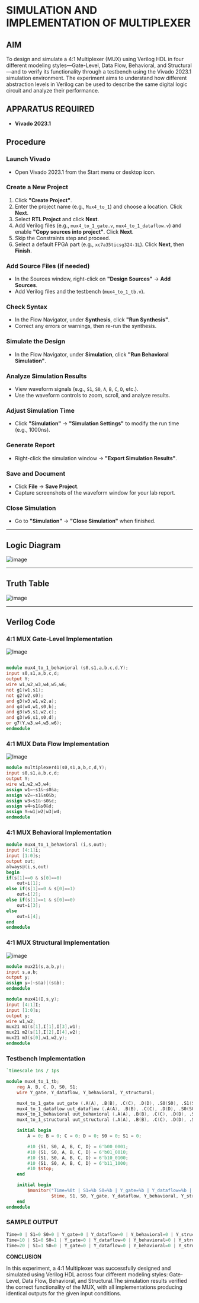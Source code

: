 # SIMULATION AND IMPLEMENTATION OF MULTIPLEXER

## AIM
To design and simulate a 4:1 Multiplexer (MUX) using Verilog HDL in four different modeling styles—Gate-Level, Data Flow, Behavioral, and Structural—and to verify its functionality through a testbench using the Vivado 2023.1 simulation environment. The experiment aims to understand how different abstraction levels in Verilog can be used to describe the same digital logic circuit and analyze their performance.

## APPARATUS REQUIRED
- **Vivado 2023.1**

## Procedure
### Launch Vivado
- Open Vivado 2023.1 from the Start menu or desktop icon.

### Create a New Project
1. Click **"Create Project"**.
2. Enter the project name (e.g., `Mux4_to_1`) and choose a location. Click **Next**.
3. Select **RTL Project** and click **Next**.
4. Add Verilog files (e.g., `mux4_to_1_gate.v`, `mux4_to_1_dataflow.v`) and enable **"Copy sources into project"**. Click **Next**.
5. Skip the Constraints step and proceed.
6. Select a default FPGA part (e.g., `xc7a35ticsg324-1L`). Click **Next**, then **Finish**.

### Add Source Files (if needed)
- In the Sources window, right-click on **"Design Sources"** → **Add Sources**.
- Add Verilog files and the testbench (`mux4_to_1_tb.v`).

### Check Syntax
- In the Flow Navigator, under **Synthesis**, click **"Run Synthesis"**.
- Correct any errors or warnings, then re-run the synthesis.

### Simulate the Design
- In the Flow Navigator, under **Simulation**, click **"Run Behavioral Simulation"**.

### Analyze Simulation Results
- View waveform signals (e.g., `S1`, `S0`, `A`, `B`, `C`, `D`, etc.).
- Use the waveform controls to zoom, scroll, and analyze results.

### Adjust Simulation Time
- Click **"Simulation"** → **"Simulation Settings"** to modify the run time (e.g., 1000ns).

### Generate Report
- Right-click the simulation window → **"Export Simulation Results"**.

### Save and Document
- Click **File** → **Save Project**.
- Capture screenshots of the waveform window for your lab report.

### Close Simulation
- Go to **"Simulation"** → **"Close Simulation"** when finished.

---

## Logic Diagram
![image](https://github.com/user-attachments/assets/d4ab4bc3-12b0-44dc-8edb-9d586d8ba856)

---

## Truth Table
![image](https://github.com/user-attachments/assets/c850506c-3f6e-4d6b-8574-939a914b2a5f)

---

## Verilog Code

### 4:1 MUX Gate-Level Implementation

![Image](https://github.com/user-attachments/assets/e1e3d5cb-2e76-41bc-84a6-84da7e8356fb)


```verilog

module mux4_to_1_behavioral (s0,s1,a,b,c,d,Y);
input s0,s1,a,b,c,d;
output Y;
wire w1,w2,w3,w4,w5,w6;
not g1(w1,s1);
not g2(w2,s0);
and g3(w3,w1,w2,a);
and g4(w4,w1,s0,b);
and g3(w5,s1,w2,c);
and g3(w6,s1,s0,d);
or g7(Y,w3,w4,w5,w6);
endmodule
```

### 4:1 MUX Data Flow Implementation

![Image](https://github.com/user-attachments/assets/ec22a85a-e61b-49da-9e11-e297c7d72fe4)


```verilog
module multiplexer41(s0,s1,a,b,c,d,Y);
input s0,s1,a,b,c,d;
output Y;
wire w1,w2,w3,w4;
assign w1=~s1&~s0&a;
assign w2=~s1&s0&b;
assign w3=s1&~s0&c;
assign w4=s1&s0&d;
assign Y=w1|w2|w3|w4;
endmodule
```

### 4:1 MUX Behavioral Implementation
```verilog
module mux4_to_1_behavioral (i,s,out);
input [4:1]i;
input [1:0]s;
output out;
always@(i,s,out)
begin
if(s[1]==0 & s[0]==0)
    out=i[1];
else if(s[1]==0 & s[0]==1)
    out=i[2];
else if(s[1]==1 & s[0]==0)
    out=i[3];
else
    out=i[4];
end
endmodule
```
### 4:1 MUX Structural Implementation

![image](https://github.com/user-attachments/assets/eea81c2c-7dfa-43aa-9cea-1ab4ed54db6c)


```verilog
module mux21(s,a,b,y);
input s,a,b;
output y;
assign y=(~s&a)|(s&b);
endmodule

module mux41(I,s,y);
input [4:1]I;
input [1:0]s;
output y;
wire w1,w2;
mux21 m1(s[1],I[1],I[3],w1);
mux21 m2(s[1],I[2],I[4],w2);
mux21 m3(s[0],w1,w2,y);
endmodule
```
### Testbench Implementation
```verilog
`timescale 1ns / 1ps

module mux4_to_1_tb;
    reg A, B, C, D, S0, S1;
    wire Y_gate, Y_dataflow, Y_behavioral, Y_structural;

    mux4_to_1_gate uut_gate (.A(A), .B(B), .C(C), .D(D), .S0(S0), .S1(S1), .Y(Y_gate));
    mux4_to_1_dataflow uut_dataflow (.A(A), .B(B), .C(C), .D(D), .S0(S0), .S1(S1), .Y(Y_dataflow));
    mux4_to_1_behavioral uut_behavioral (.A(A), .B(B), .C(C), .D(D), .S0(S0), .S1(S1), .Y(Y_behavioral));
    mux4_to_1_structural uut_structural (.A(A), .B(B), .C(C), .D(D), .S0(S0), .S1(S1), .Y(Y_structural));

    initial begin
        A = 0; B = 0; C = 0; D = 0; S0 = 0; S1 = 0;

        #10 {S1, S0, A, B, C, D} = 6'b00_0001;
        #10 {S1, S0, A, B, C, D} = 6'b01_0010;
        #10 {S1, S0, A, B, C, D} = 6'b10_0100;
        #10 {S1, S0, A, B, C, D} = 6'b11_1000;
        #10 $stop;
    end

    initial begin
        $monitor("Time=%0t | S1=%b S0=%b | Y_gate=%b | Y_dataflow=%b | Y_behavioral=%b | Y_structural=%b",
                 $time, S1, S0, Y_gate, Y_dataflow, Y_behavioral, Y_structural);
    end
endmodule
```
### SAMPLE OUTPUT
```verilog
Time=0 | S1=0 S0=0 | Y_gate=0 | Y_dataflow=0 | Y_behavioral=0 | Y_structural=0
Time=10 | S1=0 S0=1 | Y_gate=0 | Y_dataflow=0 | Y_behavioral=0 | Y_structural=0
Time=20 | S1=1 S0=0 | Y_gate=0 | Y_dataflow=0 | Y_behavioral=0 | Y_structural=0
```

**CONCLUSION**

In this experiment, a 4:1 Multiplexer was successfully designed and simulated using Verilog HDL across four different modeling styles: Gate-Level, Data Flow, Behavioral, and Structural.The simulation results verified the correct functionality of the MUX, with all implementations producing identical outputs for the given input conditions.

